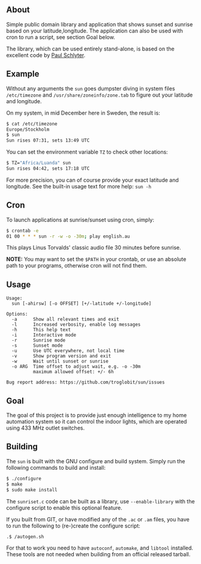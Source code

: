About
-----

Simple public domain library and application that shows sunset and
sunrise based on your latitude,longitude.  The application can also
be used with cron to run a script, see section Goal below.

The library, which can be used entirely stand-alone, is based on the
excellent code by [Paul Schlyter][].


Example
-------

Without any arguments the `sun` goes dumpster diving in system files
`/etc/timezone` and `/usr/share/zoneinfo/zone.tab` to figure out
your latitude and longitude.

On my system, in mid December here in Sweden, the result is:

```sh
$ cat /etc/timezone
Europe/Stockholm
$ sun
Sun rises 07:31, sets 13:49 UTC
```

You can set the environment variable `TZ` to check other locations:

```sh
$ TZ="Africa/Luanda" sun
Sun rises 04:42, sets 17:18 UTC
```

For more precision, you can of course provide your exact latitude and
longitude.  See the built-in usage text for more help: `sun -h`


Cron
----

To launch applications at sunrise/sunset using cron, simply:

```sh
$ crontab -e
01 00 * * * sun -r -w -o -30m; play english.au
```

This plays Linus Torvalds' classic audio file 30 minutes before sunrise.

**NOTE:** You may want to set the `$PATH` in your crontab, or use an
  absolute path to your programs, otherwise cron will not find them.


Usage
-----

```
Usage:
  sun [-ahirsw] [-o OFFSET] [+/-latitude +/-longitude]

Options:
  -a      Show all relevant times and exit
  -l      Increased verbosity, enable log messages
  -h      This help text
  -i      Interactive mode
  -r      Sunrise mode
  -s      Sunset mode
  -u      Use UTC everywhere, not local time
  -v      Show program version and exit
  -w      Wait until sunset or sunrise
  -o ARG  Time offset to adjust wait, e.g. -o -30m
          maximum allowed offset: +/- 6h

Bug report address: https://github.com/troglobit/sun/issues
```


Goal
----

The goal of this project is to provide just enough intelligence to
my home automation system so it can control the indoor lights, which
are operated using 433 MHz outlet switches.


Building
--------

The `sun` is built with the GNU configure and build system.  Simply run
the following commands to build and install:

```sh
$ ./configure
$ make
$ sudo make install
```

The `sunriset.c` code can be built as a library, use `--enable-library`
with the configure script to enable this optional feature.

If you built from GIT, or have modified any of the `.ac` or `.am` files,
you have to run the following to (re-)create the configure script:

```sh
.$ /autogen.sh
```

For that to work you need to have `autoconf`, `automake`, and `libtool`
installed.  These tools are not needed when building from an official
released tarball.



[Paul Schlyter]: http://stjarnhimlen.se/
